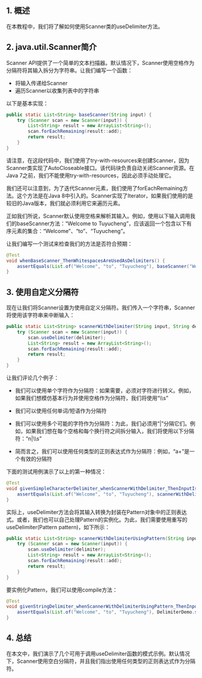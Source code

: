 ## 1. 概述

在本教程中，我们将了解如何使用Scanner类的useDelimiter方法。

## 2. java.util.Scanner简介

Scanner API提供了一个简单的文本扫描器。默认情况下，Scanner使用空格作为分隔符将其输入拆分为字符串。让我们编写一个函数：

-   将输入传递给Scanner
-   遍历Scanner以收集列表中的字符串

以下是基本实现：

```java
public static List<String> baseScanner(String input) {
    try (Scanner scan = new Scanner(input)) {
        List<String> result = new ArrayList<String>();
        scan.forEachRemaining(result::add);
        return result;
    }
}
```

请注意，在这段代码中，我们使用了try-with-resources来创建Scanner，因为Scanner类实现了AutoCloseable接口。该代码块负责自动关闭Scanner资源。在Java 7之前，我们不能使用try-with-resources，因此必须手动处理它。

我们还可以注意到，为了迭代Scanner元素，我们使用了forEachRemaining方法。这个方法是在Java 8中引入的。Scanner实现了Iterator，如果我们使用的是较旧的Java版本，我们就必须利用它来遍历元素。

正如我们所说，Scanner默认使用空格来解析其输入。例如，使用以下输入调用我们的baseScanner方法：“Welcome to Tuyucheng”，应该返回一个包含以下有序元素的集合：“Welcome”、“to”、“Tuyucheng”。

让我们编写一个测试来检查我们的方法是否符合预期：

```java
@Test
void whenBaseScanner_ThenWhitespacesAreUsedAsDelimiters() {
    assertEquals(List.of("Welcome", "to", "Tuyucheng"), baseScanner("Welcome to Tuyucheng"));
}
```

## 3. 使用自定义分隔符

现在让我们将Scanner设置为使用自定义分隔符。我们传入一个字符串，Scanner将使用该字符串来中断输入：

```java
public static List<String> scannerWithDelimiter(String input, String delimiter) {
    try (Scanner scan = new Scanner(input)) {
        scan.useDelimiter(delimiter); 
        List<String> result = new ArrayList<String>();
        scan.forEachRemaining(result::add);
        return result;
    }
}
```

让我们评论几个例子：

-   我们可以使用单个字符作为分隔符：如果需要，必须对字符进行转义。例如，如果我们想模仿基本行为并使用空格作为分隔符，我们将使用“\\\\s”
    
-   我们可以使用任何单词/短语作为分隔符
-   我们可以使用多个可能的字符作为分隔符：为此，我们必须用“|”分隔它们。例如，如果我们想在每个空格和每个换行符之间拆分输入，我们将使用以下分隔符：“n|\\\s”
-   简而言之，我们可以使用任何类型的正则表达式作为分隔符：例如，“a+”是一个有效的分隔符

下面的测试用例演示了以上的第一种情况：

```java
@Test
void givenSimpleCharacterDelimiter_whenScannerWithDelimiter_ThenInputIsCorrectlyParsed() {
    assertEquals(List.of("Welcome", "to", "Tuyucheng"), scannerWithDelimiter("Welcome to Tuyucheng", "s"));
}
```

实际上，useDelimiter方法会将其输入转换为封装在Pattern对象中的正则表达式。或者，我们也可以自己处理Pattern的实例化。为此，我们需要使用重写的useDelimiter(Pattern pattern)，如下所示：

```java
public static List<String> scannerWithDelimiterUsingPattern(String input, Pattern delimiter) {
    try (Scanner scan = new Scanner(input)) {
        scan.useDelimiter(delimiter); 
        List<String> result = new ArrayList<String>();
        scan.forEachRemaining(result::add);
        return result;
    }
}
```

要实例化Pattern，我们可以使用compile方法：

```java
@Test
void givenStringDelimiter_whenScannerWithDelimiterUsingPattern_ThenInputIsCorrectlyParsed() {
    assertEquals(List.of("Welcome", "to", "Tuyucheng"), DelimiterDemo.scannerWithDelimiterUsingPattern("Welcome to Tuyucheng", Pattern.compile("s")));
}
```

## 4. 总结

在本文中，我们演示了几个可用于调用useDelimiter函数的模式示例。默认情况下，Scanner使用空白分隔符，并且我们指出使用任何类型的正则表达式作为分隔符。
